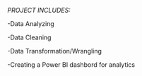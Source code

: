 *PROJECT INCLUDES:*

-Data Analyzing

-Data Cleaning

-Data Transformation/Wrangling

-Creating a Power BI dashbord for analytics
